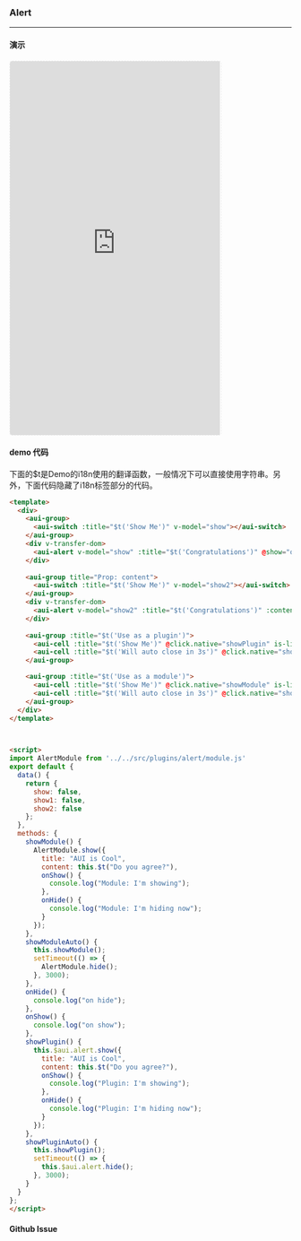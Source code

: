 <!-- ---
nav: zh-CN
--- -->


### Alert

---

#### 演示

 <div style="width:377px;height:667px;display:inline-block;border:1px dashed #ececec;border-radius:5px;overflow:hidden;">
   <iframe src="https://afexteam.github.io/aui-m-demo/#/component/alert" width="375" height="667" border="0" frameborder="0"></iframe>
 </div>

#### demo 代码

<p class="tip">下面的$t是Demo的i18n使用的翻译函数，一般情况下可以直接使用字符串。另外，下面代码隐藏了i18n标签部分的代码。</p>

``` html
<template>
  <div>
    <aui-group>
      <aui-switch :title="$t('Show Me')" v-model="show"></aui-switch>
    </aui-group>
    <div v-transfer-dom>
      <aui-alert v-model="show" :title="$t('Congratulations')" @show="onShow" @hide="onHide"> {{ $t('Your Message is sent successfully~') }}</aui-alert>
    </div>
  
    <aui-group title="Prop: content">
      <aui-switch :title="$t('Show Me')" v-model="show2"></aui-switch>
    </aui-group>
    <div v-transfer-dom>
      <aui-alert v-model="show2" :title="$t('Congratulations')" :content="$t('Your Message is sent successfully~')"></aui-alert>
    </div>
  
    <aui-group :title="$t('Use as a plugin')">
      <aui-cell :title="$t('Show Me')" @click.native="showPlugin" is-link></aui-cell>
      <aui-cell :title="$t('Will auto close in 3s')" @click.native="showPluginAuto" is-link></aui-cell>
    </aui-group>

    <aui-group :title="$t('Use as a module')">
      <aui-cell :title="$t('Show Me')" @click.native="showModule" is-link></aui-cell>
      <aui-cell :title="$t('Will auto close in 3s')" @click.native="showModuleAuto" is-link></aui-cell>
    </aui-group>
  </div>
</template>



<script>
import AlertModule from '../../src/plugins/alert/module.js'
export default {
  data() {
    return {
      show: false,
      show1: false,
      show2: false
    };
  },
  methods: {
    showModule() {
      AlertModule.show({
        title: "AUI is Cool",
        content: this.$t("Do you agree?"),
        onShow() {
          console.log("Module: I'm showing");
        },
        onHide() {
          console.log("Module: I'm hiding now");
        }
      });
    },
    showModuleAuto() {
      this.showModule();
      setTimeout(() => {
        AlertModule.hide();
      }, 3000);
    },
    onHide() {
      console.log("on hide");
    },
    onShow() {
      console.log("on show");
    },
    showPlugin() {
      this.$aui.alert.show({
        title: "AUI is Cool",
        content: this.$t("Do you agree?"),
        onShow() {
          console.log("Plugin: I'm showing");
        },
        onHide() {
          console.log("Plugin: I'm hiding now");
        }
      });
    },
    showPluginAuto() {
      this.showPlugin();
      setTimeout(() => {
        this.$aui.alert.hide();
      }, 3000);
    }
  }
};
</script>

```


#### Github Issue